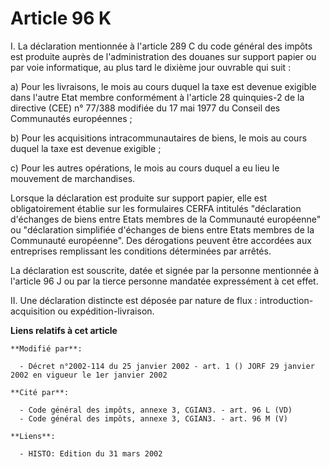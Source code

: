 # Article 96 K

I. La déclaration mentionnée à l'article 289 C du code général des impôts est produite auprès de l'administration des douanes
sur support papier ou par voie informatique, au plus tard le dixième jour ouvrable qui suit :

a) Pour les livraisons, le mois au cours duquel la taxe est devenue exigible dans l'autre Etat membre conformément à
l'article 28 quinquies-2 de la directive (CEE) n° 77/388 modifiée du 17 mai 1977 du Conseil des Communautés européennes ;

b) Pour les acquisitions intracommunautaires de biens, le mois au cours duquel la taxe est devenue exigible ;

c) Pour les autres opérations, le mois au cours duquel a eu lieu le mouvement de marchandises.

Lorsque la déclaration est produite sur support papier, elle est obligatoirement établie sur les formulaires CERFA intitulés
"déclaration d'échanges de biens entre Etats membres de la Communauté européenne" ou "déclaration simplifiée d'échanges de
biens entre Etats membres de la Communauté européenne". Des dérogations peuvent être accordées aux entreprises remplissant
les conditions déterminées par arrêtés.

La déclaration est souscrite, datée et signée par la personne mentionnée à l'article 96 J ou par la tierce personne mandatée
expressément à cet effet.

II. Une déclaration distincte est déposée par nature de flux : introduction-acquisition ou expédition-livraison.

**Liens relatifs à cet article**

	**Modifié par**:

	  - Décret n°2002-114 du 25 janvier 2002 - art. 1 () JORF 29 janvier 2002 en vigueur le 1er janvier 2002

	**Cité par**:

	  - Code général des impôts, annexe 3, CGIAN3. - art. 96 L (VD)
	  - Code général des impôts, annexe 3, CGIAN3. - art. 96 M (V)

	**Liens**:

	  - HISTO: Edition du 31 mars 2002
